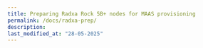 ```yaml
---
title: Preparing Radxa Rock 5B+ nodes for MAAS provisioning
permalink: /docs/radxa-prep/
description:
last_modified_at: "28-05-2025"
---
```

